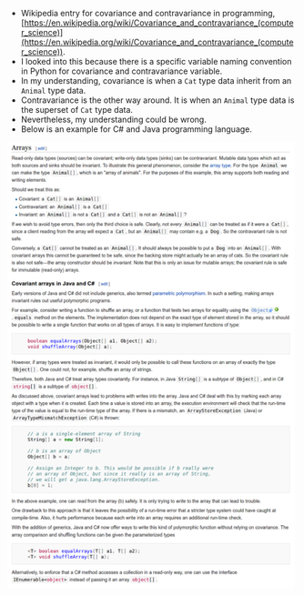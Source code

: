 * Wikipedia entry for covariance and contravariance in programming, [https://en.wikipedia.org/wiki/Covariance_and_contravariance_(computer_science)](https://en.wikipedia.org/wiki/Covariance_and_contravariance_(computer_science)).
* I looked into this because there is a specific variable naming convention in Python for covariance and contravariance variable.
* In my understanding, covariance is when a `Cat` type data inherit from an `Animal` type data.
* Contravariance is the other way around. It is when an `Animal` type data is the superset of `Cat` type data.
* Nevertheless, my understanding could be wrong.
* Below is an example for C# and Java programming language.

![./20161118-0253-cet-covariance-and-contravariance-in-csharp-and-java-1.png](./20161118-0253-cet-covariance-and-contravariance-in-csharp-and-java-1.png)